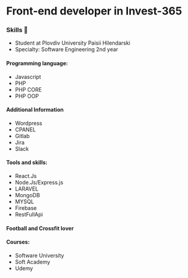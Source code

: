 # Front-end developer in Invest-365
### Skills 👋
- Student at Plovdiv University Paisii Hilendarski
- Specialty: Software Engineering 2nd year
#### Programming language: 
- Javascript
- PHP
- PHP CORE
- PHP OOP
#### Additional Information
- Wordpress
- CPANEL
- Gitlab
- Jira
- Slack
#### Tools and skills:
- React.Js
- Node.Js/Express.js
- LARAVEL
- MongoDB
- MYSQL
- Firebase
- RestFullApi
#### Football and Crossfit lover
#### Courses: 
- Software University 
- Soft Academy
- Udemy
